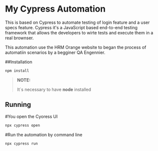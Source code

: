 # My Cypress Automation

This is based on Cypress to automate testing of login feature and a user specs feature.
Cypress it's a JavaScript based end-to-end testing framework that allows the developers to wirte tests and execute them in a real brownser.

This automation use the HRM Orange website to began the process of automatiin scenarios by a begginer QA Engennier.

##Installation
```bash
npm install
```
>**NOTE:**
>
>It`s necessary to have **node** installed

## Running
#You open the Cyoress UI
```bash
npx cypress open
````
#Run the automation by command line
```bash
npx cypress run
````

 
